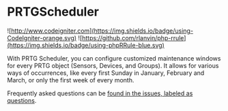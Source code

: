 # PRTGScheduler
![http://www.codeigniter.com](https://img.shields.io/badge/using-CodeIgniter-orange.svg) 
![https://github.com/rlanvin/php-rrule](https://img.shields.io/badge/using-phpRRule-blue.svg)

With PRTG Scheduler, you can configure customized maintenance windows for every PRTG object (Sensors, Devices, and Groups). It allows for various ways of occurrences, like every first Sunday in January, February and March, or only the first week of every month.

Frequently asked questions can be [found in the issues, labeled as questions](https://github.com/PaesslerAG/PRTGScheduler/issues?q=is%3Aissue+is%3Aclosed).
